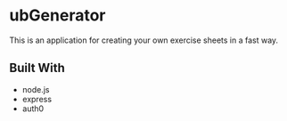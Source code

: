# ubGenerator

This is an application for creating your own exercise sheets in a fast way.

## Built With

* node.js
* express
* auth0
